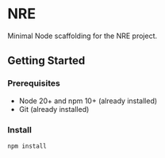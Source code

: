 ﻿# NRE

Minimal Node scaffolding for the NRE project.

## Getting Started

### Prerequisites

- Node 20+ and npm 10+ (already installed)
- Git (already installed)

### Install

```bash
npm install
```
